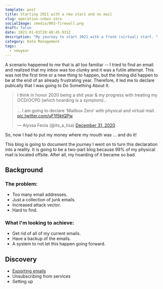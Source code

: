 ```yaml
---
template: post
title: Starting 2021 with a new start and no mail
slug: operation-inbox-zero
socialImage: /media/003-firewall.png
draft: false
date: 2021-01-01T20:40:45.931Z
description: "My journey to start 2021 with a fresh (virtual) start. "
category: Data Management
tags:
  - newyear
---
```

A scenario happened to me that is all too familiar -- I tried to find an email and realized that my inbox was too clunky and it was a futile attempt. This was not the first time or a new thing to happen, but the timing did happen to be at the end of an already frustrating year. Therefore, it led me to declare pubically that I was going to Do Something About It. 

<blockquote class="twitter-tweet"><p lang="en" dir="ltr">I think in honor 2020 being a shit year &amp; my progress with treating my OCD/OCPD (which hoarding is a symptom)... <br><br>... I am going to declare &#39;Mailbox Zero&#39; with physical and virtual mail. <a href="https://t.co/uF1f5ktQPw">pic.twitter.com/uF1f5ktQPw</a></p>&mdash; Alyssa Feola (@its_a_lisa) <a href="https://twitter.com/its_a_lisa/status/1344733460498419714?ref_src=twsrc%5Etfw">December 31, 2020</a></blockquote> <script async src="https://platform.twitter.com/widgets.js" charset="utf-8"></script>

So, now I had to put my money where my mouth was ... and do it!

This blog is going to document the journey I went on to turn this declaration into a reality. It is going to be a two-part blog because 99% of my physical mail is located offsite. After all, my hoarding of it became so bad. 

## Background
### The problem:

* Too many email addresses. 
* Just a collection of junk emails. 
* Increased attack vector.
* Hard to find. 

### What I'm looking to achieve:

* Get rid of all of my current emails.
* Have a backup of the emails.
* A system to not let this happen going forward. 

## Discovery

* [Exporting emails](https://support.google.com/accounts/answer/3024190?hl=en)
* Unsubscribing from services
* Setting up


